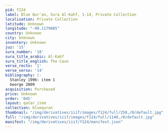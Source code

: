 ```yaml
---
pid: f124
label: Blue Qur'an, Sura Al-Kahf, 1-14, Private Collection
localisation: Private Collection
latitude: Unknown
longitude: "-90.1179885"
country: Unknown
city: Unknown
inventory: Unknown
juz: '15'
sura_number: '18'
sura_title_arabic: Al-Kahf
sura_title_english: The Cave
verse_recto: '1'
verse_verso: '14'
bibliography: |-
  Stanley 1996: item 1
  George 2009
acquisition: Purchased
price: Unknown
order: '045'
layout: qatar_item
collection: bluequran
thumbnail: "/img/derivatives/iiif/images/f124/full/250,/0/default.jpg"
full: "/img/derivatives/iiif/images/f124/full/1140,/0/default.jpg"
manifest: "/img/derivatives/iiif/f124/manifest.json"
---
```

